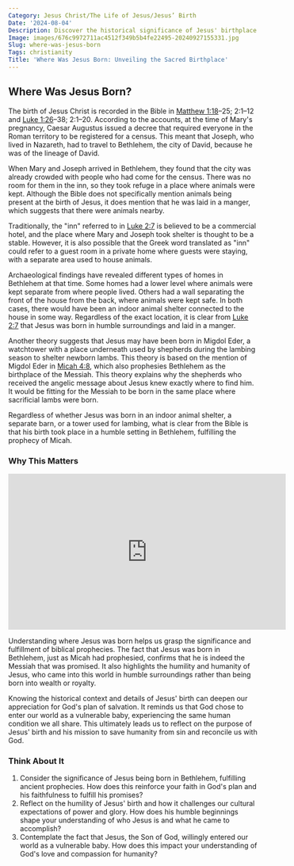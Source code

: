 ```yaml
---
Category: Jesus Christ/The Life of Jesus/Jesus’ Birth
Date: '2024-08-04'
Description: Discover the historical significance of Jesus' birthplace in Bethlehem. Uncover the biblical account and archaeological findings surrounding this pivotal event.
Image: images/676c9972711ac4512f349b5b4fe22495-20240927155331.jpg
Slug: where-was-jesus-born
Tags: christianity
Title: 'Where Was Jesus Born: Unveiling the Sacred Birthplace'
---
```


## Where Was Jesus Born?

The birth of Jesus Christ is recorded in the Bible in [Matthew 1:18](https://www.bibleref.com/Matthew/1/Matthew-1-18.html)–25; 2:1–12 and [Luke 1:26](https://www.bibleref.com/Luke/1/Luke-1-26.html)–38; 2:1–20. According to the accounts, at the time of Mary's pregnancy, Caesar Augustus issued a decree that required everyone in the Roman territory to be registered for a census. This meant that Joseph, who lived in Nazareth, had to travel to Bethlehem, the city of David, because he was of the lineage of David.

When Mary and Joseph arrived in Bethlehem, they found that the city was already crowded with people who had come for the census. There was no room for them in the inn, so they took refuge in a place where animals were kept. Although the Bible does not specifically mention animals being present at the birth of Jesus, it does mention that he was laid in a manger, which suggests that there were animals nearby.

Traditionally, the "inn" referred to in [Luke 2:7](https://www.bibleref.com/Luke/2/Luke-2-7.html) is believed to be a commercial hotel, and the place where Mary and Joseph took shelter is thought to be a stable. However, it is also possible that the Greek word translated as "inn" could refer to a guest room in a private home where guests were staying, with a separate area used to house animals.

Archaeological findings have revealed different types of homes in Bethlehem at that time. Some homes had a lower level where animals were kept separate from where people lived. Others had a wall separating the front of the house from the back, where animals were kept safe. In both cases, there would have been an indoor animal shelter connected to the house in some way. Regardless of the exact location, it is clear from [Luke 2:7](https://www.bibleref.com/Luke/2/Luke-2-7.html) that Jesus was born in humble surroundings and laid in a manger.

Another theory suggests that Jesus may have been born in Migdol Eder, a watchtower with a place underneath used by shepherds during the lambing season to shelter newborn lambs. This theory is based on the mention of Migdol Eder in [Micah 4:8](https://www.bibleref.com/Micah/4/Micah-4-8.html), which also prophesies Bethlehem as the birthplace of the Messiah. This theory explains why the shepherds who received the angelic message about Jesus knew exactly where to find him. It would be fitting for the Messiah to be born in the same place where sacrificial lambs were born.

Regardless of whether Jesus was born in an indoor animal shelter, a separate barn, or a tower used for lambing, what is clear from the Bible is that his birth took place in a humble setting in Bethlehem, fulfilling the prophecy of Micah.

### Why This Matters


<iframe width="560" height="315" src="https://www.youtube.com/embed/6fFqFNH3uGw" frameborder="0" allow="autoplay; encrypted-media" allowfullscreen></iframe>


Understanding where Jesus was born helps us grasp the significance and fulfillment of biblical prophecies. The fact that Jesus was born in Bethlehem, just as Micah had prophesied, confirms that he is indeed the Messiah that was promised. It also highlights the humility and humanity of Jesus, who came into this world in humble surroundings rather than being born into wealth or royalty.

Knowing the historical context and details of Jesus' birth can deepen our appreciation for God's plan of salvation. It reminds us that God chose to enter our world as a vulnerable baby, experiencing the same human condition we all share. This ultimately leads us to reflect on the purpose of Jesus' birth and his mission to save humanity from sin and reconcile us with God.

### Think About It

1. Consider the significance of Jesus being born in Bethlehem, fulfilling ancient prophecies. How does this reinforce your faith in God's plan and his faithfulness to fulfill his promises?
2. Reflect on the humility of Jesus' birth and how it challenges our cultural expectations of power and glory. How does his humble beginnings shape your understanding of who Jesus is and what he came to accomplish?
3. Contemplate the fact that Jesus, the Son of God, willingly entered our world as a vulnerable baby. How does this impact your understanding of God's love and compassion for humanity?